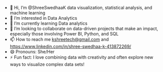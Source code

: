 - 👋 Hi, I’m @ShreeSwedhaaK data visualization, statistical analysis, and machine learning
- 👀 I’m interested in Data Analytics
- 🌱 I’m currently learning Data analytics
- 💞️ I’m looking to collaborate on data-driven projects that make an impact, especially those involving Power BI, Python, and SQL
- 📫 How to reach me kshreetech@gmail.com and https://www.linkedin.com/in/shree-swedhaa-k-413872269/
- 😄 Pronouns: She/Her
- ⚡ Fun fact:  I love combining data with creativity and often explore new ways to visualize complex data sets!

<!---
ShreeSwedhaaK/ShreeSwedhaaK is a ✨ special ✨ repository because its `README.md` (this file) appears on your GitHub profile.
You can click the Preview link to take a look at your changes.
--->
